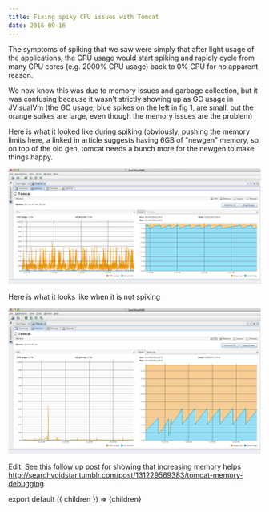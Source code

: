 ```yaml
---
title: Fixing spiky CPU issues with Tomcat
date: 2016-09-16
---
```


The symptoms of spiking that we saw were simply that after light usage
of the applications, the CPU usage would start spiking and rapidly cycle
from many CPU cores (e.g. 2000% CPU usage) back to 0% CPU for no
apparent reason.

We now know this was due to memory issues and garbage collection, but it
was confusing because it wasn't strictly showing up as GC usage in
JVisualVm (the GC usage, blue spikes on the left in fig 1, are small,
but the orange spikes are large, even though the memory issues are the
problem)

Here is what it looked like during spiking (obviously, pushing the
memory limits here, a linked in article suggests having 6GB of "newgen"
memory, so on top of the old gen, tomcat needs a bunch more for the
newgen to make things happy.

![](/media/129241954103_0.png)

Here is what it looks like when it is not spiking

![](/media/129241954103_1.png)

Edit: See this follow up post for showing that increasing memory helps
http://searchvoidstar.tumblr.com/post/131229569383/tomcat-memory-debugging

export default ({ children }) => <Layout>{children}</Layout>
